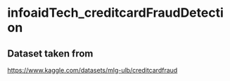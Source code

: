 # infoaidTech_creditcardFraudDetection

## Dataset taken from
https://www.kaggle.com/datasets/mlg-ulb/creditcardfraud

